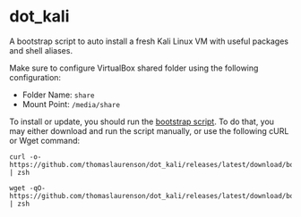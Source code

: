 # dot_kali

A bootstrap script to auto install a fresh Kali Linux VM with useful packages and shell aliases.

Make sure to configure VirtualBox shared folder using the following configuration:

- Folder Name: `share`
- Mount Point: `/media/share`

To install or update, you should run the [bootstrap script](https://github.com/thomaslaurenson/dot_kali/blob/v0.1.0/bootstrap.sh). To do that, you may either download and run the script manually, or use the following cURL or Wget command:

```
curl -o- https://github.com/thomaslaurenson/dot_kali/releases/latest/download/bootstrap.sh | zsh
```

```
wget -qO- https://github.com/thomaslaurenson/dot_kali/releases/latest/download/bootstrap.sh | zsh
```
